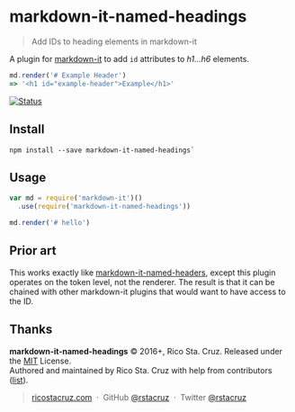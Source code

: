 # markdown-it-named-headings
 
> Add IDs to heading elements in markdown-it

A plugin for [markdown-it][] to add `id` attributes to *h1...h6* elements.

```js
md.render('# Example Header') 
=> '<h1 id="example-header">Example</h1>'
```

[![Status](https://travis-ci.org/rstacruz/markdown-it-named-headings.svg?branch=master)](https://travis-ci.org/rstacruz/markdown-it-named-headings "See test builds")

## Install

```
npm install --save markdown-it-named-headings`
```

## Usage

```js
var md = require('markdown-it')()
  .use(require('markdown-it-named-headings'))

md.render('# hello')
```

[markdown-it]: https://github.com/markdown-it/markdown-it
[markdown-it-named-headers]: https://www.npmjs.com/package/markdown-it-named-headers

## Prior art

This works exactly like [markdown-it-named-headers][], except this plugin operates on the token level, not the renderer. The result is that it can be chained with other markdown-it plugins that would want to have access to the ID.

## Thanks

**markdown-it-named-headings** © 2016+, Rico Sta. Cruz. Released under the [MIT] License.<br>
Authored and maintained by Rico Sta. Cruz with help from contributors ([list][contributors]).

> [ricostacruz.com](http://ricostacruz.com) &nbsp;&middot;&nbsp;
> GitHub [@rstacruz](https://github.com/rstacruz) &nbsp;&middot;&nbsp;
> Twitter [@rstacruz](https://twitter.com/rstacruz)

[MIT]: http://mit-license.org/
[contributors]: http://github.com/rstacruz/markdown-it-named-headings/contributors

